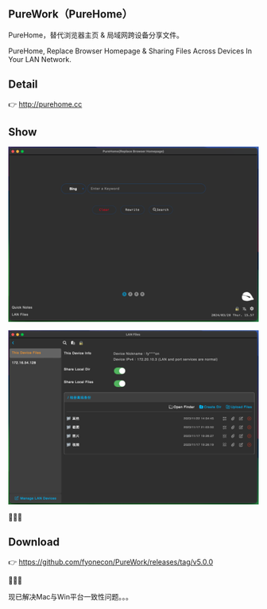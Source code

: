 ## PureWork（PureHome）
PureHome，替代浏览器主页 & 局域网跨设备分享文件。 

PureHome, Replace Browser Homepage & Sharing Files Across Devices In Your LAN Network.

## Detail
👉 http://purehome.cc

## Show
![Homepage](./en/home.png "Homepage主页")

![LanFiles](./en/lan.png "LanFiles局域网")

🎉🎉🎉

## Download
👉 https://github.com/fyonecon/PureWork/releases/tag/v5.0.0

🎉🎉🎉

现已解决Mac与Win平台一致性问题。。。
